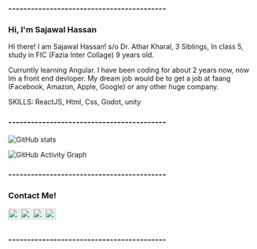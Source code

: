 ### ------------------------------------------
### Hi, I'm Sajawal Hassan

<p align="left"> </p>

Hi there! I am Sajawal Hassan!
s/o Dr. Athar Kharal, 3 Siblings,
In class 5, study in FIC
(Fazia Inter Collage)
9 years old.

Curruntly learning Angular. I have been coding for
about 2 years now, now Im a front end devloper.
My dream job would be to get a job at faang
(Facebook, Amazon, Apple, Google)
or any other huge company.

SKILLS:
     ReactJS, Html, Css, Godot, unity
     
### ------------------------------------------
      
![GitHub stats](https://github-readme-stats.vercel.app/api?username=SajawalHassan&show_icons=true&title_color=fffff&icon_color=bb2acf&text_color=daf7dc&bg_color=151515)

![GitHub Activity Graph](https://activity-graph.herokuapp.com/graph?username=SajawalHassan)

### ------------------------------------------

### Contact Me!

<a href="https://twitter.com/scientificninj2">
  <img align="left" alt="Sajawal's Twitter" width="22px" src="https://cdn.jsdelivr.net/npm/simple-icons@v3/icons/twitter.svg" />
</a>
<a href="https://www.linkedin.com/in/scientific-ninja-799537216/">
  <img align="left" alt="Sajawal's Linkdin" width="22px" src="https://cdn.jsdelivr.net/npm/simple-icons@v3/icons/linkedin.svg" />
</a>
<a href="https://github.com/SajawalHassan">
  <img align="left" alt="Sajawal's Github" width="22px" src="https://cdn.jsdelivr.net/npm/simple-icons@v3/icons/github.svg" />
</a>
<a href="https://www.youtube.com/channel/UCkjFnHCmmZtYVFvosxef3yg">
  <img align="left" alt="Sajawal's Facebook" width="22px" src="https://cdn.jsdelivr.net/npm/simple-icons@v3/icons/youtube.svg" />
</a>

### ㅤ

### ------------------------------------------

